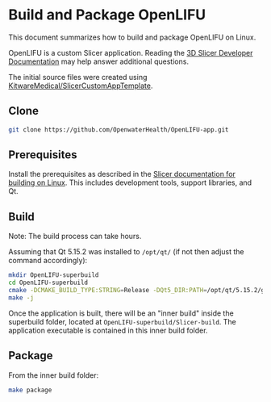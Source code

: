 # Build and Package OpenLIFU

This document summarizes how to build and package OpenLIFU on Linux.

OpenLIFU is a custom Slicer application. Reading the [3D Slicer Developer Documentation](https://slicer.readthedocs.io/en/latest/developer_guide/index.html) may help answer additional questions.

The initial source files were created using [KitwareMedical/SlicerCustomAppTemplate](https://github.com/KitwareMedical/SlicerCustomAppTemplate).

## Clone

```sh
git clone https://github.com/OpenwaterHealth/OpenLIFU-app.git
```

## Prerequisites

Install the prerequisites as described in the [Slicer documentation for building on Linux](https://slicer.readthedocs.io/en/latest/developer_guide/build_instructions/linux.html). This includes development tools, support libraries, and Qt.

## Build

Note: The build process can take hours.

Assuming that Qt 5.15.2 was installed to `/opt/qt/` (if not then adjust the command accordingly):

```sh
mkdir OpenLIFU-superbuild
cd OpenLIFU-superbuild
cmake -DCMAKE_BUILD_TYPE:STRING=Release -DQt5_DIR:PATH=/opt/qt/5.15.2/gcc_64/lib/cmake/Qt5 -S ../OpenLIFU-app -B .
make -j
```

Once the application is built, there will be an "inner build" inside the superbuild folder, located at `OpenLIFU-superbuild/Slicer-build`. The application executable is contained in this inner build folder.

## Package

From the inner build folder:

```sh
make package
```

